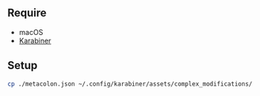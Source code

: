 
## Require
- macOS
- [Karabiner](https://pqrs.org/osx/karabiner/)

## Setup
```sh
cp ./metacolon.json ~/.config/karabiner/assets/complex_modifications/
```
